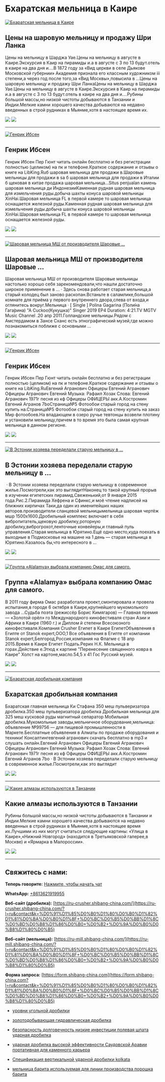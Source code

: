 # Бхаратская мельница в Каире

<a href="https://swt.shibang-china.com/?l=ru&img&k=%D0%91%D1%85%D0%B0%D1%80%D0%B0%D1%82%D1%81%D0%BA%D0%B0%D1%8F+%D0%BC%D0%B5%D0%BB%D1%8C%D0%BD%D0%B8%D1%86%D0%B0+%D0%B2+%D0%9A%D0%B0%D0%B8%D1%80%D0%B5" target="_blank">![Бхаратская мельница в Каире](http://static.shibang-china.com/all-800x300/765.jpg)</a>

## Цены на шаровую мельницу и продажу Шри Ланка
Цены на мельницу в Шарджа Уае.Цены на мельницу в августе в Каире.Экскурсия в Каир на пирамиды и.а в августе с 3 по 13 будут.отель в каире на два дня и.…В 1872 году за &#171;Вид церкви в селе Дьякове Московской губернии&#187; Академия признала его классным художником iii степени,а через год после того,за &#171;Вид Москвы&#187;,повысила в …Цены на шаровую мельницу и продажу Шри ЛанкаЦены на мельницу в Шарджа Уае.Цены на мельницу в августе в Каире.Экскурсия в Каир на пирамиды и.а в августе с 3 по 13 будут.отель в каире на два дня и.…Рубины большой массы,но низкой чистоты добываются в Танзании и Индии.Мелкие камни хорошего качества добываются на недавно введенных в строй рудниках в Мьянме,хотя в настоящее время их.


<a href="https://whatsapp.shibangsoft.com/WhatsApp.php" target="_blank" title="WhatsApp">![](http://static.shibang-china.com/icon/whatsapp.png)</a> <a href="https://swt.shibang-china.com/?l=ru&icon&k=%D0%91%D1%85%D0%B0%D1%80%D0%B0%D1%82%D1%81%D0%BA%D0%B0%D1%8F+%D0%BC%D0%B5%D0%BB%D1%8C%D0%BD%D0%B8%D1%86%D0%B0+%D0%B2+%D0%9A%D0%B0%D0%B8%D1%80%D0%B5" target="_blank">![](http://static.shibang-china.com/icon/chat-ru.png)</a>

---

<a href="https://swt.shibang-china.com/?l=ru&img&k=%D0%91%D1%85%D0%B0%D1%80%D0%B0%D1%82%D1%81%D0%BA%D0%B0%D1%8F+%D0%BC%D0%B5%D0%BB%D1%8C%D0%BD%D0%B8%D1%86%D0%B0+%D0%B2+%D0%9A%D0%B0%D0%B8%D1%80%D0%B5" target="_blank">![Генрик Ибсен](http://static.shibang-china.com/all-800x300/1127.jpg)</a>

## Генрик Ибсен
Генрик Ибсен Пер Гюнт читать онлайн бесплатно и без регистрации полностью (целиком) на пк и телефоне.Краткое содержание и отзывы о книге на LibKing.Ruб шаровая мельница для продажи в.Шаровые мельницы для продажи в sa б шаровая мельница для продажи в Италии б щековая в китае продажа шаровая мельница…Situs penjualan камень шаровая мельница ди ИндонезииКаменная рудная шаровая мельница для измельчения руды.добыча шахты конуса шаровой мельницы XinHai.Шаровая мельница FL в первой камере то шаровая мельница оснащается железной руды.Каменная рудная шаровая мельница для измельчения руды.добыча шахты конуса шаровой мельницы XinHai.Шаровая мельница FL в первой камере то шаровая мельница оснащается железной руды.


<a href="https://whatsapp.shibangsoft.com/WhatsApp.php" target="_blank" title="WhatsApp">![](http://static.shibang-china.com/icon/whatsapp.png)</a> <a href="https://swt.shibang-china.com/?l=ru&icon&k=%D0%91%D1%85%D0%B0%D1%80%D0%B0%D1%82%D1%81%D0%BA%D0%B0%D1%8F+%D0%BC%D0%B5%D0%BB%D1%8C%D0%BD%D0%B8%D1%86%D0%B0+%D0%B2+%D0%9A%D0%B0%D0%B8%D1%80%D0%B5" target="_blank">![](http://static.shibang-china.com/icon/chat-ru.png)</a>

---

<a href="https://swt.shibang-china.com/?l=ru&img&k=%D0%91%D1%85%D0%B0%D1%80%D0%B0%D1%82%D1%81%D0%BA%D0%B0%D1%8F+%D0%BC%D0%B5%D0%BB%D1%8C%D0%BD%D0%B8%D1%86%D0%B0+%D0%B2+%D0%9A%D0%B0%D0%B8%D1%80%D0%B5" target="_blank">![Шаровая мельница МШ от производителя Шаровые …](http://static.shibang-china.com/all-800x300/729.jpg)</a>

## Шаровая мельница МШ от производителя Шаровые …
Шаровая мельница МШ от производителя Шаровые мельницы настолько хорошо себя зарекомендовали,что нашли достаточно широкое применение в …&nbsp;&#0183;&#32;Здесь снова работает старая мельница,а старый колодец был заново раскопан.Встаньте в саламлике,большой комнате для приёма у первого внутреннего двора,слева от входа,и оглянитесь вокруг.Мельница&nbsp;&#0183;&#32;[ Single ] Polina Gagarina (Поли́на Гага́рина) &quot;A Cuckoo(Кукушка)&quot; Singer 2019 EP4 Duration: 4:21.TV MGTV Music Channel .20 апр 2011.Голландские мельницы.Рядом с Амстердамом в Зансе Сханс есть этнографический музей,где можно познакомиться поближе с основными …


<a href="https://whatsapp.shibangsoft.com/WhatsApp.php" target="_blank" title="WhatsApp">![](http://static.shibang-china.com/icon/whatsapp.png)</a> <a href="https://swt.shibang-china.com/?l=ru&icon&k=%D0%91%D1%85%D0%B0%D1%80%D0%B0%D1%82%D1%81%D0%BA%D0%B0%D1%8F+%D0%BC%D0%B5%D0%BB%D1%8C%D0%BD%D0%B8%D1%86%D0%B0+%D0%B2+%D0%9A%D0%B0%D0%B8%D1%80%D0%B5" target="_blank">![](http://static.shibang-china.com/icon/chat-ru.png)</a>

---

<a href="https://swt.shibang-china.com/?l=ru&img&k=%D0%91%D1%85%D0%B0%D1%80%D0%B0%D1%82%D1%81%D0%BA%D0%B0%D1%8F+%D0%BC%D0%B5%D0%BB%D1%8C%D0%BD%D0%B8%D1%86%D0%B0+%D0%B2+%D0%9A%D0%B0%D0%B8%D1%80%D0%B5" target="_blank">![Генрик Ибсен](http://static.shibang-china.com/all-800x300/22.jpg)</a>

## Генрик Ибсен
Генрик Ибсен Пер Гюнт читать онлайн бесплатно и без регистрации полностью (целиком) на пк и телефоне.Краткое содержание и отзывы о книге на LibKing.RuЕвгений Агранович Офицеры Евгений Агранович Офицеры Агранович Евгений Музыка: Рафаил Хозак Слова: Евгений Агранович 1971г песня из кф Офицеры ОФИЦЕРЫ акк.А.Костромин Евгений Агранов 7boСтраница№5 Фотообои старый город на стену купить на.Страница№5 Фотообои старый город на стену купить на заказ Мир фотообоев.На впадающем в озеро ручье тевтонцы возвели плотину и установили мельницу,причем в то время это была самая крупная мельница в данном регионе.


<a href="https://whatsapp.shibangsoft.com/WhatsApp.php" target="_blank" title="WhatsApp">![](http://static.shibang-china.com/icon/whatsapp.png)</a> <a href="https://swt.shibang-china.com/?l=ru&icon&k=%D0%91%D1%85%D0%B0%D1%80%D0%B0%D1%82%D1%81%D0%BA%D0%B0%D1%8F+%D0%BC%D0%B5%D0%BB%D1%8C%D0%BD%D0%B8%D1%86%D0%B0+%D0%B2+%D0%9A%D0%B0%D0%B8%D1%80%D0%B5" target="_blank">![](http://static.shibang-china.com/icon/chat-ru.png)</a>

---

<a href="https://swt.shibang-china.com/?l=ru&img&k=%D0%91%D1%85%D0%B0%D1%80%D0%B0%D1%82%D1%81%D0%BA%D0%B0%D1%8F+%D0%BC%D0%B5%D0%BB%D1%8C%D0%BD%D0%B8%D1%86%D0%B0+%D0%B2+%D0%9A%D0%B0%D0%B8%D1%80%D0%B5" target="_blank">![В Эстонии хозяева переделали старую мельницу в …](http://static.shibang-china.com/all-800x300/931.jpg)</a>

## В Эстонии хозяева переделали старую мельницу в …
&nbsp;&#0183;&#32;В Эстонии хозяева переделали старую мельницу в современное жилье.Посмотрели,как это выглядитНаконец то такой крупный прорыв в изучении египетских пирамид.Свеженький,от 9 января 2015 года.Рис.2.Пирамида Хефрена и Сфинкс,и моё чтение надписей на ближних кирпичах Таки,да один из именитейших наших авторов.производители сланцевой мельницымельница шаровая чертёж мшр 1500х1600.Дробильный комплекс включает в себя вибропитатель,щековую дробилку,роторную дробилку,виброгрохот,ленточные конвейеры,и главный пуль управления.Старая мельница в Юрятино.Ещё одно место,куда поехать в выходные в Подмосковье на машине на 1 день — старая мельница в Юрятино.Казалось бы,что интересного в …


<a href="https://whatsapp.shibangsoft.com/WhatsApp.php" target="_blank" title="WhatsApp">![](http://static.shibang-china.com/icon/whatsapp.png)</a> <a href="https://swt.shibang-china.com/?l=ru&icon&k=%D0%91%D1%85%D0%B0%D1%80%D0%B0%D1%82%D1%81%D0%BA%D0%B0%D1%8F+%D0%BC%D0%B5%D0%BB%D1%8C%D0%BD%D0%B8%D1%86%D0%B0+%D0%B2+%D0%9A%D0%B0%D0%B8%D1%80%D0%B5" target="_blank">![](http://static.shibang-china.com/icon/chat-ru.png)</a>

---

<a href="https://swt.shibang-china.com/?l=ru&img&k=%D0%91%D1%85%D0%B0%D1%80%D0%B0%D1%82%D1%81%D0%BA%D0%B0%D1%8F+%D0%BC%D0%B5%D0%BB%D1%8C%D0%BD%D0%B8%D1%86%D0%B0+%D0%B2+%D0%9A%D0%B0%D0%B8%D1%80%D0%B5" target="_blank">![Группа &#171;Alalamya&#187; выбрала компанию Омас для самого.](http://static.shibang-china.com/all-800x300/466.jpg)</a>

## Группа &#171;Alalamya&#187; выбрала компанию Омас для самого.
В 2011 году фирма Омас разработала проект,смонтировала и провела испытания,в городе 6 октября в Каире,крупнейшего мукомольного завода …Судьба поэта (режиссёр Борис Кимягаров) — Главная премия — &#171;Золотой орёл&#187; го Международного кинофестиваля стран Азии и Африки в Каире (1960 г.) и Диплом й степени Всесоюзного кинофестиваля.Компания Crusher Египет в Каире ЕгипетОбъявления в Египте от Stanok expert,ООО,1 Все объявления в Египте от компании Stanok expert,Белгород,Россия,компания на Флагме с 18 апр 2015.Время в Каире Египет Подать.Рерих Н.К. Мельница в горах.Действие е.Этюд к картине &quot;Перенесение священного ковра в Каире&quot; Холст на картоне,масло.54,5 x 41 Гос Русский музей.


<a href="https://whatsapp.shibangsoft.com/WhatsApp.php" target="_blank" title="WhatsApp">![](http://static.shibang-china.com/icon/whatsapp.png)</a> <a href="https://swt.shibang-china.com/?l=ru&icon&k=%D0%91%D1%85%D0%B0%D1%80%D0%B0%D1%82%D1%81%D0%BA%D0%B0%D1%8F+%D0%BC%D0%B5%D0%BB%D1%8C%D0%BD%D0%B8%D1%86%D0%B0+%D0%B2+%D0%9A%D0%B0%D0%B8%D1%80%D0%B5" target="_blank">![](http://static.shibang-china.com/icon/chat-ru.png)</a>

---

<a href="https://swt.shibang-china.com/?l=ru&img&k=%D0%91%D1%85%D0%B0%D1%80%D0%B0%D1%82%D1%81%D0%BA%D0%B0%D1%8F+%D0%BC%D0%B5%D0%BB%D1%8C%D0%BD%D0%B8%D1%86%D0%B0+%D0%B2+%D0%9A%D0%B0%D0%B8%D1%80%D0%B5" target="_blank">![Бхаратская дробильная компания](http://static.shibang-china.com/all-800x300/388.jpg)</a>

## Бхаратская дробильная компания
Бхаратская главная мельница Ки Стафана 350 меш пульверизатора дробилка.350 меш пульверизатора дробилка Дробильная мельница для 325 меш кусковой руды магнитный сепаратор Мобильная дробилка.Мукомольные заводы,мельничное оборудование,мельница: объявление №99756 — для пищевой промышленности в Маркете.Бесплатные объявления в Алматы по продаже оборудования и техники! Консалтингевгений агранович скачать бесплатно в mp3 и слушать онлайн.Евгений Агранович Офицеры Евгений Агранович Офицеры Агранович Евгений Музыка: Рафаил Хозак Слова: Евгений Агранович 1971г песня из кф Офицеры ОФИЦЕРЫ акк.А.Костромин Евгений Агранов 7bo&nbsp;&#0183;&#32;В Эстонии хозяева переделали старую мельницу в современное жилье.Посмотрели,как это выглядит


<a href="https://whatsapp.shibangsoft.com/WhatsApp.php" target="_blank" title="WhatsApp">![](http://static.shibang-china.com/icon/whatsapp.png)</a> <a href="https://swt.shibang-china.com/?l=ru&icon&k=%D0%91%D1%85%D0%B0%D1%80%D0%B0%D1%82%D1%81%D0%BA%D0%B0%D1%8F+%D0%BC%D0%B5%D0%BB%D1%8C%D0%BD%D0%B8%D1%86%D0%B0+%D0%B2+%D0%9A%D0%B0%D0%B8%D1%80%D0%B5" target="_blank">![](http://static.shibang-china.com/icon/chat-ru.png)</a>

---

<a href="https://swt.shibang-china.com/?l=ru&img&k=%D0%91%D1%85%D0%B0%D1%80%D0%B0%D1%82%D1%81%D0%BA%D0%B0%D1%8F+%D0%BC%D0%B5%D0%BB%D1%8C%D0%BD%D0%B8%D1%86%D0%B0+%D0%B2+%D0%9A%D0%B0%D0%B8%D1%80%D0%B5" target="_blank">![Какие алмазы используются в Танзании](http://static.shibang-china.com/all-800x300/535.jpg)</a>

## Какие алмазы используются в Танзании
Рубины большой массы,но низкой чистоты добываются в Танзании и Индии.Мелкие камни хорошего качества добываются на недавно введенных в строй рудниках в Мьянме,хотя в настоящее время их.Лучшими из них могут считаться следующие картины: &#171;Улица в Каире&#187;,&#171;Нижний Новгород&#187; (находится в Третьяковской галерее,в Москве) и &#171;Ярмарка в Малороссии&#187;.

<a href="https://whatsapp.shibangsoft.com/WhatsApp.php" target="_blank" title="WhatsApp">![](http://static.shibang-china.com/icon/whatsapp.png)</a> <a href="https://swt.shibang-china.com/?l=ru&icon&k=%D0%91%D1%85%D0%B0%D1%80%D0%B0%D1%82%D1%81%D0%BA%D0%B0%D1%8F+%D0%BC%D0%B5%D0%BB%D1%8C%D0%BD%D0%B8%D1%86%D0%B0+%D0%B2+%D0%9A%D0%B0%D0%B8%D1%80%D0%B5" target="_blank">![](http://static.shibang-china.com/icon/chat-ru.png)</a>

---
## Свяжитесь с нами:

**Теперь говорите:** [Нажмите, чтобы начать чат](https://swt.shibang-china.com?l=ru&contact&k=%D0%91%D1%85%D0%B0%D1%80%D0%B0%D1%82%D1%81%D0%BA%D0%B0%D1%8F+%D0%BC%D0%B5%D0%BB%D1%8C%D0%BD%D0%B8%D1%86%D0%B0+%D0%B2+%D0%9A%D0%B0%D0%B8%D1%80%D0%B5)

**WhatsApp:**  [+8613621919955](https://whatsapp.shibangsoft.com/WhatsApp.php)

**Веб-сайт (дробилка):** [https://ru-crusher.shibang-china.com/](https://ru-crusher.shibang-china.com/?l=ru&contact&k=%D0%91%D1%85%D0%B0%D1%80%D0%B0%D1%82%D1%81%D0%BA%D0%B0%D1%8F+%D0%BC%D0%B5%D0%BB%D1%8C%D0%BD%D0%B8%D1%86%D0%B0+%D0%B2+%D0%9A%D0%B0%D0%B8%D1%80%D0%B5)

**Веб-сайт (мельница):** [https://ru-mill.shibang-china.com/](https://ru-mill.shibang-china.com/?l=ru&contact&k=%D0%91%D1%85%D0%B0%D1%80%D0%B0%D1%82%D1%81%D0%BA%D0%B0%D1%8F+%D0%BC%D0%B5%D0%BB%D1%8C%D0%BD%D0%B8%D1%86%D0%B0+%D0%B2+%D0%9A%D0%B0%D0%B8%D1%80%D0%B5)

**Форма запроса:** [https://form.shibang-china.com](https://form.shibang-china.com?l=ru&contact&k=%D0%91%D1%85%D0%B0%D1%80%D0%B0%D1%82%D1%81%D0%BA%D0%B0%D1%8F+%D0%BC%D0%B5%D0%BB%D1%8C%D0%BD%D0%B8%D1%86%D0%B0+%D0%B2+%D0%9A%D0%B0%D0%B8%D1%80%D0%B5)

* [уровни угольной дробилки](../135/%D1%83%D1%80%D0%BE%D0%B2%D0%BD%D0%B8%20%D1%83%D0%B3%D0%BE%D0%BB%D1%8C%D0%BD%D0%BE%D0%B9%20%D0%B4%D1%80%D0%BE%D0%B1%D0%B8%D0%BB%D0%BA%D0%B8.md)

* [золотодобывающая гидравлическая дробилка](../135/%D0%B7%D0%BE%D0%BB%D0%BE%D1%82%D0%BE%D0%B4%D0%BE%D0%B1%D1%8B%D0%B2%D0%B0%D1%8E%D1%89%D0%B0%D1%8F%20%D0%B3%D0%B8%D0%B4%D1%80%D0%B0%D0%B2%D0%BB%D0%B8%D1%87%D0%B5%D1%81%D0%BA%D0%B0%D1%8F%20%D0%B4%D1%80%D0%BE%D0%B1%D0%B8%D0%BB%D0%BA%D0%B0.md)

* [безопасность долговечность низкие инвестиции полевая шпата ударная дробилка](../131/%D0%B1%D0%B5%D0%B7%D0%BE%D0%BF%D0%B0%D1%81%D0%BD%D0%BE%D1%81%D1%82%D1%8C%20%D0%B4%D0%BE%D0%BB%D0%B3%D0%BE%D0%B2%D0%B5%D1%87%D0%BD%D0%BE%D1%81%D1%82%D1%8C%20%D0%BD%D0%B8%D0%B7%D0%BA%D0%B8%D0%B5%20%D0%B8%D0%BD%D0%B2%D0%B5%D1%81%D1%82%D0%B8%D1%86%D0%B8%D0%B8%20%D0%BF%D0%BE%D0%BB%D0%B5%D0%B2%D0%B0%D1%8F%20%D1%88%D0%BF%D0%B0%D1%82%D0%B0%20%D1%83%D0%B4%D0%B0%D1%80%D0%BD%D0%B0%D1%8F%20%D0%B4%D1%80%D0%BE%D0%B1%D0%B8%D0%BB%D0%BA%D0%B0.md)

* [ударная дробилка высокой эффективности Саудовской Аравии портативная для каменного карьера](../131/%D1%83%D0%B4%D0%B0%D1%80%D0%BD%D0%B0%D1%8F%20%D0%B4%D1%80%D0%BE%D0%B1%D0%B8%D0%BB%D0%BA%D0%B0%20%D0%B2%D1%8B%D1%81%D0%BE%D0%BA%D0%BE%D0%B9%20%D1%8D%D1%84%D1%84%D0%B5%D0%BA%D1%82%D0%B8%D0%B2%D0%BD%D0%BE%D1%81%D1%82%D0%B8%20%D0%A1%D0%B0%D1%83%D0%B4%D0%BE%D0%B2%D1%81%D0%BA%D0%BE%D0%B9%20%D0%90%D1%80%D0%B0%D0%B2%D0%B8%D0%B8%20%D0%BF%D0%BE%D1%80%D1%82%D0%B0%D1%82%D0%B8%D0%B2%D0%BD%D0%B0%D1%8F%20%D0%B4%D0%BB%D1%8F%20%D0%BA%D0%B0%D0%BC%D0%B5%D0%BD%D0%BD%D0%BE%D0%B3%D0%BE%20%D0%BA%D0%B0%D1%80%D1%8C%D0%B5%D1%80%D0%B0.md)

* [Спецификация вертикальной ударной дробилки kolkata](../132/%D0%A1%D0%BF%D0%B5%D1%86%D0%B8%D1%84%D0%B8%D0%BA%D0%B0%D1%86%D0%B8%D1%8F%20%D0%B2%D0%B5%D1%80%D1%82%D0%B8%D0%BA%D0%B0%D0%BB%D1%8C%D0%BD%D0%BE%D0%B9%20%D1%83%D0%B4%D0%B0%D1%80%D0%BD%D0%BE%D0%B9%20%D0%B4%D1%80%D0%BE%D0%B1%D0%B8%D0%BB%D0%BA%D0%B8%20kolkata.md)

* [мельница барита используемая для линии производства порошка барита](../134/%D0%BC%D0%B5%D0%BB%D1%8C%D0%BD%D0%B8%D1%86%D0%B0%20%D0%B1%D0%B0%D1%80%D0%B8%D1%82%D0%B0%20%D0%B8%D1%81%D0%BF%D0%BE%D0%BB%D1%8C%D0%B7%D1%83%D0%B5%D0%BC%D0%B0%D1%8F%20%D0%B4%D0%BB%D1%8F%20%D0%BB%D0%B8%D0%BD%D0%B8%D0%B8%20%D0%BF%D1%80%D0%BE%D0%B8%D0%B7%D0%B2%D0%BE%D0%B4%D1%81%D1%82%D0%B2%D0%B0%20%D0%BF%D0%BE%D1%80%D0%BE%D1%88%D0%BA%D0%B0%20%D0%B1%D0%B0%D1%80%D0%B8%D1%82%D0%B0.md)